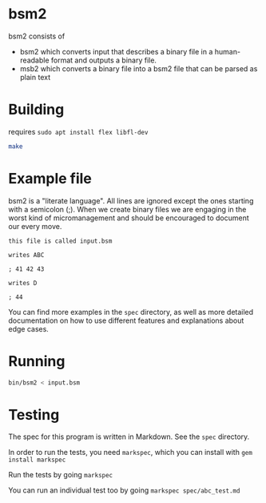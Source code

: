 # bsm2

bsm2 consists of

- bsm2 which converts input that describes a binary file in a human-readable format and outputs a binary file.
- msb2 which converts a binary file into a bsm2 file that can be parsed as plain text

# Building

requires `sudo apt install flex libfl-dev`

```bash
make
```

# Example file

bsm2 is a "literate language". All lines are ignored except the ones starting with a semicolon (;). When we create binary files we are engaging in the worst kind of micromanagement and should be encouraged to document our every move.

```
this file is called input.bsm

writes ABC

; 41 42 43

writes D

; 44

```

You can find more examples in the `spec` directory, as well as more detailed documentation on how to use different features and explanations about edge cases.

# Running

```bash
bin/bsm2 < input.bsm
```

# Testing

The spec for this program is written in Markdown. See the `spec` directory.

In order to run the tests, you need `markspec`, which you can install with `gem install markspec`

Run the tests by going `markspec`

You can run an individual test too by going `markspec spec/abc_test.md`
